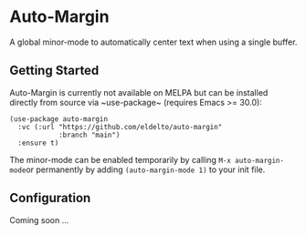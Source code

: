 # Auto-Margin

A global minor-mode to automatically center text when using a single
buffer.

## Getting Started

Auto-Margin is currently not available on MELPA but can be installed
directly from source via ~use-package~ (requires Emacs >= 30.0):

```elisp
(use-package auto-margin
  :vc (:url "https://github.com/eldelto/auto-margin"
            :branch "main")
  :ensure t)
```

The minor-mode can be enabled temporarily by calling `M-x
auto-margin-mode`or permanently by adding `(auto-margin-mode 1)` to
your init file.

## Configuration

Coming soon ...
